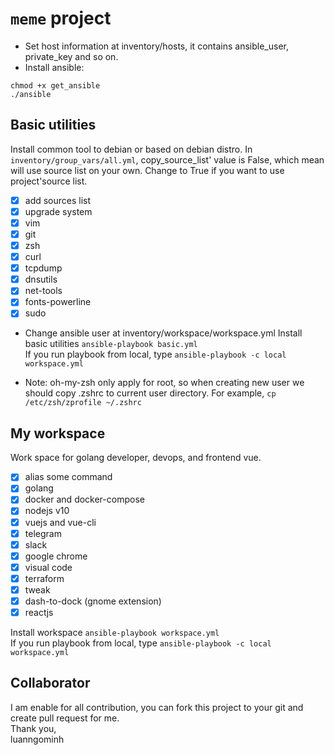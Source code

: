 # `meme` project
* Set host information at inventory/hosts, it contains ansible_user, private_key and so on.
* Install ansible: 
```shell
chmod +x get_ansible
./ansible
```
## Basic utilities

Install common tool to debian or based on debian distro.
In `inventory/group_vars/all.yml`, copy_source_list' value is False, which mean will use source list on your own. Change to True if you want to use project'source list.
- [x] add sources list
- [x] upgrade system 
- [x] vim
- [x] git
- [x] zsh
- [x] curl
- [x] tcpdump
- [x] dnsutils
- [x] net-tools
- [x] fonts-powerline
- [x] sudo

* Change ansible user at inventory/workspace/workspace.yml
Install basic utilities
`ansible-playbook basic.yml`<br>
If you run playbook from local, type `ansible-playbook -c local workspace.yml`

* Note: oh-my-zsh only apply for root, so when creating new user we should copy .zshrc to current user directory. For example, `cp /etc/zsh/zprofile ~/.zshrc`
## My workspace
Work space for golang developer, devops, and frontend vue.
- [x] alias some command
- [x] golang
- [x] docker and docker-compose
- [x] nodejs v10
- [x] vuejs and vue-cli
- [x] telegram
- [x] slack
- [x] google chrome
- [x] visual code
- [x] terraform
- [x] tweak
- [x] dash-to-dock (gnome extension)
- [x] reactjs

Install workspace
`ansible-playbook workspace.yml`<br>
If you run playbook from local, type `ansible-playbook -c local workspace.yml`
## Collaborator
I am enable for all contribution, you can fork this project to your git and create pull request for me.
<br>Thank you,
<br>luanngominh